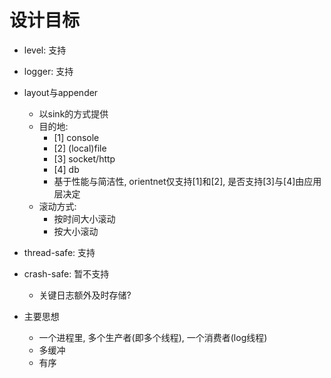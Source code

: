 # 设计目标
- level: 支持
- logger: 支持
- layout与appender
    - 以sink的方式提供
    - 目的地:
        - [1] console  
        - [2] (local)file  
        - [3] socket/http  
        - [4] db  
        - 基于性能与简洁性, orientnet仅支持[1]和[2], 是否支持[3]与[4]由应用层决定  
    - 滚动方式:
        - 按时间大小滚动  
        - 按大小滚动  

- thread-safe: 支持
- crash-safe: 暂不支持
    - 关键日志额外及时存储?

- 主要思想
    - 一个进程里, 多个生产者(即多个线程), 一个消费者(log线程)
    - 多缓冲
    - 有序
